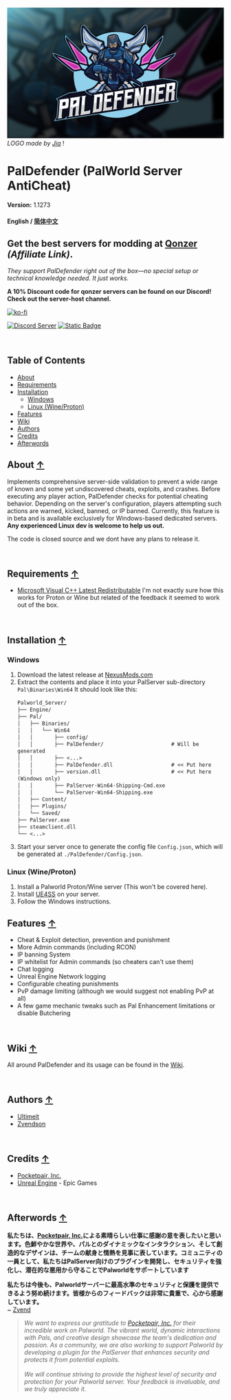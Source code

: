 ![PalDefender Logo](/.github/images/LOGO.jpg)
*LOGO made by [Jia](<https://www.fiverr.com/javeriahjaved/design-a-unique-sports-mascot-esports-and-gaming-logo>)* !

# PalDefender (PalWorld Server AntiCheat)
**Version:** 1.1273

#### English / [简体中文](/README_ZH_CN.md)

## **Get the best servers for modding at [Qonzer](https://qonzer.com/aff.php?aff=61) *(Affiliate Link)*.** 
*They support PalDefender right out of the box—no special setup or technical knowledge needed. It just works.*

**A 10% Discount code for qonzer servers can be found on our Discord! Check out the server-host channel.**

[![ko-fi](https://ko-fi.com/img/githubbutton_sm.svg)](https://ko-fi.com/T6T014OZZB)

[![Discord Server](https://img.shields.io/badge/-Join%20our%20Discord-111111?style=for-the-badge&logo=discord)](https://discord.com/invite/bdTxPbwSEW)
[![Static Badge](https://img.shields.io/badge/-Nexus%20Mods-111111?style=for-the-badge&logo=nexusmods)](https://www.nexusmods.com/palworld/mods/451)

<br>

## Table of Contents
* [About](#about-)
* [Requirements](#requirements-)
* [Installation](#installation-)
   - [Windows](#windows)
   - [Linux (Wine/Proton)](#linux-wineproton)
* [Features](#features-)
* [Wiki](Wiki/README.md)
* [Authors](#authors-)
* [Credits](#credits-)
* [Afterwords](#afterwords-)

## About [↑](#paldefender-palworld-server-anticheat)

Implements comprehensive server-side validation to prevent a wide range of known and some yet undiscovered cheats, exploits, and crashes. Before executing any player action, PalDefender checks for potential cheating behavior. Depending on the server's configuration, players attempting such actions are warned, kicked, banned, or IP banned. Currently, this feature is in beta and is available exclusively for Windows-based dedicated servers. **Any experienced Linux dev is welcome to help us out.**

The code is closed source and we dont have any plans to release it.

<br>

## Requirements [↑](#paldefender-palworld-server-anticheat)
- [Microsoft Visual C++ Latest Redistributable](https://learn.microsoft.com/en-us/cpp/windows/latest-supported-vc-redist?view=msvc-170)
  I'm not exactly sure how this works for Proton or Wine but related of the feedback it seemed to work out of the box.

<br>

## Installation [↑](#paldefender-palworld-server-anticheat)

### Windows
1. Download the latest release at [NexusMods.com](https://www.nexusmods.com/palworld/mods/451)
2. Extract the contents and place it into your PalServer sub-directory `Pal\Binaries\Win64`
   It should look like this:
   ```
   Palworld_Server/
   ├── Engine/
   ├── Pal/
   │   ├── Binaries/
   │   │   └── Win64
   │   │       ├── config/
   │   │       ├── PalDefender/                      # Will be generated
   │   │       ├── <...>
   │   │       ├── PalDefender.dll                   # << Put here
   │   │       ├── version.dll                       # << Put here (Windows only)
   │   │       ├── PalServer-Win64-Shipping-Cmd.exe
   │   │       └── PalServer-Win64-Shipping.exe
   │   ├── Content/
   │   ├── Plugins/
   │   └── Saved/
   ├── PalServer.exe
   ├── steamclient.dll
   └── <...>
   ```
3. Start your server once to generate the config file `Config.json`, which will be generated at `./PalDefender/Config.json`.

### Linux (Wine/Proton)
1. Install a Palworld Proton/Wine server (This won't be covered here).
2. Install [UE4SS](https://github.com/UE4SS-RE/RE-UE4SS) on your server.
3. Follow the Windows instructions.

## Features [↑](#paldefender-palworld-server-anticheat)

* Cheat & Exploit detection, prevention and punishment
* More Admin commands (including RCON)
* IP banning System
* IP whitelist for Admin commands (so cheaters can't use them)
* Chat logging
* Unreal Engine Network logging
* Configurable cheating punishments
* PvP damage limiting (although we would suggest not enabling PvP at all)
* A few game mechanic tweaks such as Pal Enhancement limitations or disable Butchering

<br>

## Wiki [↑](#paldefender-palworld-server-anticheat)

All around PalDefender and its usage can be found in the [Wiki](Wiki/README.md).

<br>

## Authors [↑](#paldefender-palworld-server-anticheat)

- [Ultimeit](https://github.com/Ultimeit)
- [Zvendson](https://github.com/Zvendson)

<br>

## Credits [↑](#paldefender-palworld-server-anticheat)

* [Pocketpair, Inc.](https://www.pocketpair.jp/palworld)
* [Unreal Engine](https://www.unrealengine.com) - Epic Games

<br>

## Afterwords [↑](#paldefender-palworld-server-anticheat)

**私たちは、[Pocketpair, Inc.](https://www.pocketpair.jp/palworld)による素晴らしい仕事に感謝の意を表したいと思います。色鮮やかな世界や、パルとのダイナミックなインタラクション、そして創造的なデザインは、チームの献身と情熱を見事に表しています。コミュニティの一員として、私たちはPalServer向けのプラグインを開発し、セキュリティを強化し、潜在的な悪用から守ることでPalworldをサポートしています**

**私たちは今後も、Palworldサーバーに最高水準のセキュリティと保護を提供できるよう努め続けます。皆様からのフィードバックは非常に貴重で、心から感謝しています。**<br>
~ [Zvend](https://github.com/Zvendson)

> *We want to express our gratitude to [Pocketpair, Inc.](https://www.pocketpair.jp/palworld) for their incredible work on Palworld. The vibrant world, dynamic interactions with Pals, and creative design showcase the team's dedication and passion. As a community, we are also working to support Palworld by developing a plugin for the PalServer that enhances security and protects it from potential exploits.*
<br><br>
*We will continue striving to provide the highest level of security and protection for your Palworld server. Your feedback is invaluable, and we truly appreciate it.*
